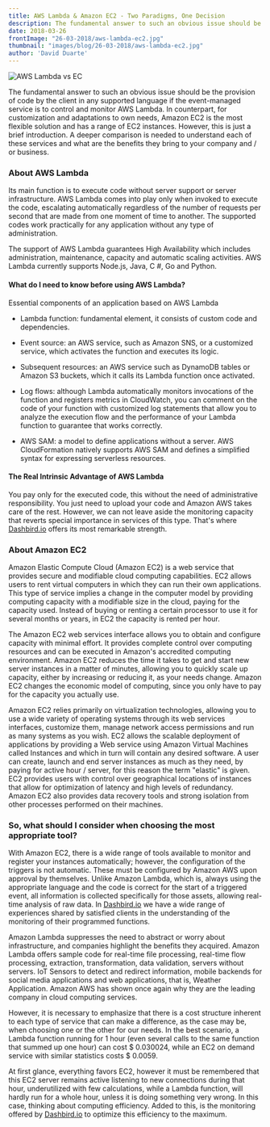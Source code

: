 ```yaml
---
title: AWS Lambda & Amazon EC2 - Two Paradigms, One Decision
description: The fundamental answer to such an obvious issue should be the provision of code by the client in any supported language if the event-managed service is to control and monitor AWS Lambda.
date: 2018-03-26
frontImage: "26-03-2018/aws-lambda-ec2.jpg"
thumbnail: "images/blog/26-03-2018/aws-lambda-ec2.jpg"
author: 'David Duarte'
---
```


![AWS Lambda vs EC](/images/blog/26-03-2018/aws-lambda-ec2.jpg)


The fundamental answer to such an obvious issue should be the provision of code by the client in any supported language if the event-managed service is to control and monitor AWS Lambda. In counterpart, for customization and adaptations to own needs, Amazon EC2 is the most flexible solution and has a range of EC2 instances. However, this is just a brief introduction. A deeper comparison is needed to understand each of these services and what are the benefits they bring to your company and / or business.

### About AWS Lambda


Its main function is to execute code without server support or server infrastructure. AWS Lambda comes into play only when invoked to execute the code, escalating automatically regardless of the number of requests per second that are made from one moment of time to another. The supported codes work practically for any application without any type of administration.


The support of AWS Lambda guarantees High Availability which includes administration, maintenance, capacity and automatic scaling activities. AWS Lambda currently supports Node.js, Java, C #, Go and Python.



#### What do I need to know before using AWS Lambda?


Essential components of an application based on AWS Lambda

- Lambda function: fundamental element, it consists of custom code and dependencies.

- Event source: an AWS service, such as Amazon SNS, or a customized service, which activates the function and executes its logic.

- Subsequent resources: an AWS service such as DynamoDB tables or Amazon S3 buckets, which it calls its Lambda function once activated.

- Log flows: although Lambda automatically monitors invocations of the function and registers metrics in CloudWatch, you can comment on the code of your function with customized log statements that allow you to analyze the execution flow and the performance of your Lambda function to guarantee that works correctly.

- AWS SAM: a model to define applications without a server. AWS CloudFormation natively supports AWS SAM and defines a simplified syntax for expressing serverless resources.



#### The Real Intrinsic Advantage of AWS Lambda

You pay only for the executed code, this without the need of administrative responsibility. You just need to upload your code and Amazon AWS takes care of the rest. However, we can not leave aside the monitoring capacity that reverts special importance in services of this type. That's where [Dashbird.io](https://dashbird.io) offers its most remarkable strength.

### About Amazon EC2

Amazon Elastic Compute Cloud (Amazon EC2) is a web service that provides secure and modifiable cloud computing capabilities. EC2 allows users to rent virtual computers in which they can run their own applications. This type of service implies a change in the computer model by providing computing capacity with a modifiable size in the cloud, paying for the capacity used. Instead of buying or renting a certain processor to use it for several months or years, in EC2 the capacity is rented per hour.


The Amazon EC2 web services interface allows you to obtain and configure capacity with minimal effort. It provides complete control over computing resources and can be executed in Amazon's accredited computing environment. Amazon EC2 reduces the time it takes to get and start new server instances in a matter of minutes, allowing you to quickly scale up capacity, either by increasing or reducing it, as your needs change. Amazon EC2 changes the economic model of computing, since you only have to pay for the capacity you actually use.


Amazon EC2 relies primarily on virtualization technologies, allowing you to use a wide variety of operating systems through its web services interfaces, customize them, manage network access permissions and run as many systems as you wish. EC2 allows the scalable deployment of applications by providing a Web service using Amazon Virtual Machines called Instances and which in turn will contain any desired software. A user can create, launch and end server instances as much as they need, by paying for active hour / server, for this reason the term "elastic" is given. EC2 provides users with control over geographical locations of instances that allow for optimization of latency and high levels of redundancy. Amazon EC2 also provides data recovery tools and strong isolation from other processes performed on their machines.


### So, what should I consider when choosing the most appropriate tool?

With Amazon EC2, there is a wide range of tools available to monitor and register your instances automatically; however, the configuration of the triggers is not automatic. These must be configured by Amazon AWS upon approval by themselves. Unlike Amazon Lambda, which is, always using the appropriate language and the code is correct for the start of a triggered event, all information is collected specifically for those assets, allowing real-time analysis of raw data. In [Dashbird.io](https://dashbird.io) we have a wide range of experiences shared by satisfied clients in the understanding of the monitoring of their programmed functions.


Amazon Lambda suppresses the need to abstract or worry about infrastructure, and companies highlight the benefits they acquired. Amazon Lambda offers sample code for real-time file processing, real-time flow processing, extraction, transformation, data validation, servers without servers. IoT Sensors to detect and redirect information, mobile backends for social media applications and web applications, that is, Weather Application. Amazon AWS has shown once again why they are the leading company in cloud computing services.



However, it is necessary to emphasize that there is a cost structure inherent to each type of service that can make a difference, as the case may be, when choosing one or the other for our needs. In the best scenario, a Lambda function running for 1 hour (even several calls to the same function that summed up one hour) can cost $ 0.030024, while an EC2 on demand service with similar statistics costs $ 0.0059.


At first glance, everything favors EC2, however it must be remembered that this EC2 server remains active listening to new connections during that hour, underutilized with few calculations, while a Lambda function, will hardly run for a whole hour, unless it is doing something very wrong. In this case, thinking about computing efficiency. Added to this, is the monitoring offered by [Dashbird.io](https://dashbird.io) to optimize this efficiency to the maximum.
